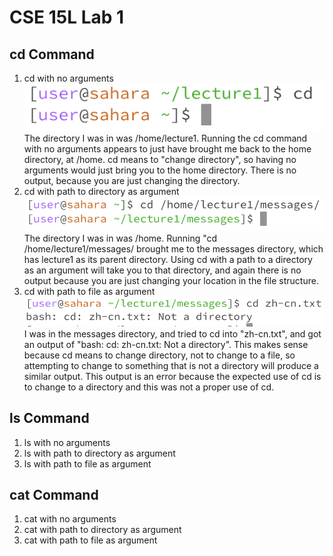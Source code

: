 # CSE 15L Lab 1

## cd Command
1. cd with no arguments
   ![Image](/lab1_1.png)
   <br />
   The directory I was in was /home/lecture1. Running the cd command with no arguments appears to just have brought me back to the home directory, at /home. cd means to "change directory", so having no arguments would just bring you to the home directory. There is no output, because you are just changing the directory.
3. cd with path to directory as argument
   ![Image](/lab1_2.png)
   The directory I was in was /home. Running "cd /home/lecture1/messages/ brought me to the messages directory, which has lecture1 as its parent directory. Using cd with a path to a directory as an argument will take you to that directory, and again there is no output because you are just changing your location in the file structure.
4. cd with path to file as argument
   ![Image](lab1_3.png)
   I was in the messages directory, and tried to cd into "zh-cn.txt", and got an output of "bash: cd: zh-cn.txt: Not a directory". This makes sense because cd means to change directory, not to change to a file, so attempting to change to something that is not a directory will produce a similar output. This output is an error because the expected use of cd is to change to a directory and this was not a proper use of cd.

## ls Command
1. ls with no arguments
2. ls with path to directory as argument
3. ls with path to file as argument

## cat Command
1. cat with no arguments
2. cat with path to directory as argument
3. cat with path to file as argument
